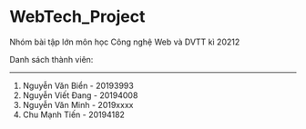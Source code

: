 # WebTech_Project
Nhóm bài tập lớn môn học Công nghệ Web và DVTT kì 20212

Danh sách thành viên: <br>
__________________________________________________________
<ol>
  <li>Nguyễn Văn Biển - 20193993</li>
  <li>Nguyễn Viết Đang - 20194008</li>
  <li>Nguyễn Văn Minh - 2019xxxx</li>
  <li>Chu Mạnh Tiến - 20194182</li>
</ol>
